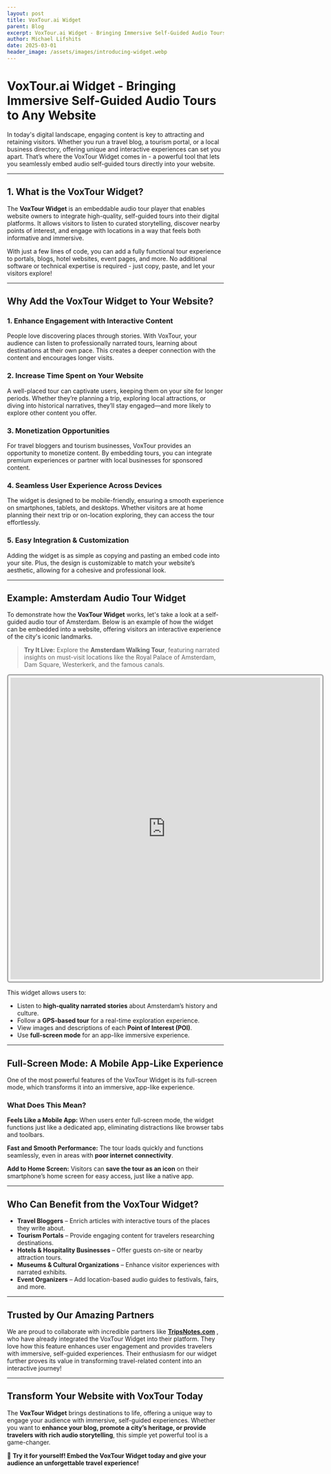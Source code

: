 ```yaml
---
layout: post
title: VoxTour.ai Widget
parent: Blog
excerpt: VoxTour.ai Widget - Bringing Immersive Self-Guided Audio Tours to Any Website
author: Michael Lifshits
date: 2025-03-01
header_image: /assets/images/introducing-widget.webp
---
```


<style>
    html, body {
        height: 100%;
        margin: 0;
    }
    .voxtour-widget-container {
        width: 720px;
        height: 700px;
        border: 3px solid #aaa;
        border-radius: 6px;
        padding: 5px;
    }
    .voxtour-widget {
        width: 100%;
        height: 100%;
        border: none;
        pointer-events: auto;
    }
    .voxtour-full-screen {
        width: 100vw !important;
        height: 100vh !important;
        position: fixed !important;
        top: 0 !important;
        left: 0 !important;
        z-index: 9999 !important;
        border: none !important;
        border-radius: 0 !important;
        padding: 0 !important;
        background: #fff;
    }
</style>

# VoxTour.ai Widget - Bringing Immersive Self-Guided Audio Tours to Any Website

In today's digital landscape, engaging content is key to attracting and retaining visitors. Whether you run a travel blog, a tourism portal, or a local business directory, offering unique and interactive experiences can set you apart. That’s where the VoxTour Widget comes in - a powerful tool that lets you seamlessly embed audio self-guided tours directly into your website.

---

## 1. What is the VoxTour Widget?

The **VoxTour Widget** is an embeddable audio tour player that enables website owners to integrate high-quality, self-guided tours into their digital platforms. It allows visitors to listen to curated storytelling, discover nearby points of interest, and engage with locations in a way that feels both informative and immersive.

With just a few lines of code, you can add a fully functional tour experience to portals, blogs, hotel websites, event pages, and more. No additional software or technical expertise is required - just copy, paste, and let your visitors explore!

---

## Why Add the VoxTour Widget to Your Website?

### 1. Enhance Engagement with Interactive Content
People love discovering places through stories. With VoxTour, your audience can listen to professionally narrated tours, learning about destinations at their own pace. This creates a deeper connection with the content and encourages longer visits.

### 2. Increase Time Spent on Your Website
A well-placed tour can captivate users, keeping them on your site for longer periods. Whether they’re planning a trip, exploring local attractions, or diving into historical narratives, they’ll stay engaged—and more likely to explore other content you offer.

### 3. Monetization Opportunities
For travel bloggers and tourism businesses, VoxTour provides an opportunity to monetize content. By embedding tours, you can integrate premium experiences or partner with local businesses for sponsored content.

### 4. Seamless User Experience Across Devices
The widget is designed to be mobile-friendly, ensuring a smooth experience on smartphones, tablets, and desktops. Whether visitors are at home planning their next trip or on-location exploring, they can access the tour effortlessly.

### 5. Easy Integration & Customization
Adding the widget is as simple as copying and pasting an embed code into your site. Plus, the design is customizable to match your website’s aesthetic, allowing for a cohesive and professional look.

---

## Example: Amsterdam Audio Tour Widget

To demonstrate how the **VoxTour Widget** works, let's take a look at a self-guided audio tour of Amsterdam. Below is an example of how the widget can be embedded into a website, offering visitors an interactive experience of the city's iconic landmarks.

> **Try It Live:** Explore the **Amsterdam Walking Tour**, featuring narrated insights on must-visit locations like the Royal Palace of Amsterdam, Dam Square, Westerkerk, and the famous canals.

<div class="voxtour-widget-container">
    <iframe class="voxtour-widget"  id="widget-iframe" 
        src="https://widget.voxtour.ai/?apiKey=96f5b69a-6f16-4b36-ae05-b85a7dd728a6&tourId=02c2f25a-ccdd-4a2b-8f5e-d75ae63ef0b7">
    </iframe>
</div>

This widget allows users to:  
- Listen to **high-quality narrated stories** about Amsterdam’s history and culture.  
- Follow a **GPS-based tour** for a real-time exploration experience.  
- View images and descriptions of each **Point of Interest (POI)**.  
- Use **full-screen mode** for an app-like immersive experience.

---

## Full-Screen Mode: A Mobile App-Like Experience

One of the most powerful features of the VoxTour Widget is its full-screen mode, which transforms it into an immersive, app-like experience.

### What Does This Mean?

**Feels Like a Mobile App:** When users enter full-screen mode, the widget functions just like a dedicated app, eliminating distractions like browser tabs and toolbars.

**Fast and Smooth Performance:** The tour loads quickly and functions seamlessly, even in areas with **poor internet connectivity**.

**Add to Home Screen:** Visitors can **save the tour as an icon** on their smartphone’s home screen for easy access, just like a native app.

---

## Who Can Benefit from the VoxTour Widget?

- **Travel Bloggers** – Enrich articles with interactive tours of the places they write about.
- **Tourism Portals** – Provide engaging content for travelers researching destinations.
- **Hotels & Hospitality Businesses** – Offer guests on-site or nearby attraction tours.
- **Museums & Cultural Organizations** – Enhance visitor experiences with narrated exhibits.
- **Event Organizers** – Add location-based audio guides to festivals, fairs, and more.

---

## Trusted by Our Amazing Partners

We are proud to collaborate with incredible partners like **[TripsNotes.com](https://tripsnotes.com/listen-and-travel-free-audio-tours/)** , who have already integrated the VoxTour Widget into their platform. They love how this feature enhances user engagement and provides travelers with immersive, self-guided experiences. Their enthusiasm for our widget further proves its value in transforming travel-related content into an interactive journey!

---

## Transform Your Website with VoxTour Today

The **VoxTour Widget** brings destinations to life, offering a unique way to engage your audience with immersive, self-guided experiences. Whether you want to **enhance your blog, promote a city’s heritage, or provide travelers with rich audio storytelling**, this simple yet powerful tool is a game-changer.

📌 **Try it for yourself! Embed the VoxTour Widget today and give your audience an unforgettable travel experience!**

<script>
    window.addEventListener("message", function(event) {
      if (event.data && event.data.action === "vtwEnterFullScreen") {
        vtwEnterFullScreen();
      } else if (event.data && event.data.action === "vtwExitFullScreen") {
        vtwExitFullScreen();
      }
    }, false);

  function vtwEnterFullScreen() {
      let activeIframe = document.activeElement;
      if (!activeIframe || activeIframe.tagName !== 'IFRAME') {
          activeIframe = document.getElementById("widget-iframe");
      }
      if (activeIframe) {
          let container = activeIframe.parentNode;
          container.classList.add('voxtour-full-screen');
      }
  }

  function vtwExitFullScreen() {
      let activeIframe = document.activeElement;
      if (!activeIframe || activeIframe.tagName !== 'IFRAME') {
          activeIframe = document.getElementById("widget-iframe");
      }
      if (activeIframe) {
          let container = activeIframe.parentNode;
          container.classList.remove('voxtour-full-screen');
      }
  }
</script>